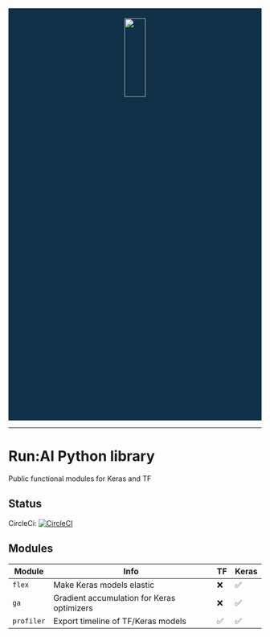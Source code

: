 <div style="background-color:#103048; padding: 20px">
    <div align="center">
        <img src="https://www.run.ai/wp-content/uploads/2019/02/Asset-1.svg" width="30%" height="20%"/>
    </div>
</div>

---

# Run:AI Python library

Public functional modules for Keras and TF

## Status

CircleCi: [![CircleCI](https://circleci.com/gh/run-ai/runai/tree/master.svg?style=svg&circle-token=438045a8ae6e2d2a2253bae97ccf82dc94bcfd5b)](https://circleci.com/gh/run-ai/runai/tree/master)

## Modules

| Module     | Info                                       | TF                 | Keras              |
|------------|--------------------------------------------|--------------------|--------------------|
| `flex`     | Make Keras models elastic                  | :x:                | :white_check_mark: |
| `ga`       | Gradient accumulation for Keras optimizers | :x:                | :white_check_mark: |
| `profiler` | Export timeline of TF/Keras models         | :white_check_mark: | :white_check_mark: |

